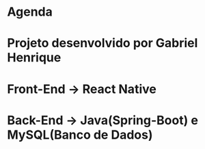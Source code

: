 # Agenda

# Projeto desenvolvido por Gabriel Henrique 
# Front-End -> React Native
# Back-End -> Java(Spring-Boot) e MySQL(Banco de Dados)

